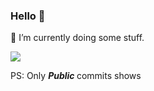 ### Hello 👋
🌱 I’m currently doing some stuff.

<img src="https://github-readme-stats.vercel.app/api?username=jerson2000&theme=codeSTACKr&show_icons=true&hide=prs,issues,contribs"/>

PS: Only <b><i> Public </i></b> commits shows <br>
<!--
**Jerson2000/jerson2000** is a ✨ _special_ ✨ repository because its `README.md` (this file) appears on your GitHub profile.

Here are some ideas to get you started:

- 🔭 I’m currently working on ...
- 🌱 I’m currently learning ...
- 👯 I’m looking to collaborate on ...
- 🤔 I’m looking for help with ...
- 💬 Ask me about ...
- 📫 How to reach me: ...
- 😄 Pronouns: ...
- ⚡ Fun fact: ...
-->
